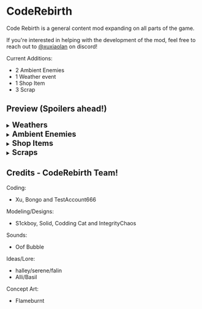 # CodeRebirth

Code Rebirth is a general content mod expanding on all parts of the game.

If you're interested in helping with the development of the mod, feel free to reach out to [@xuxiaolan](https://discord.com/channels/1168655651455639582/1241786100201160784) on discord!

Current Additions:

- 2 Ambient Enemies
- 1 Weather event
- 1 Shop Item
- 3 Scrap

## Preview (Spoilers ahead!)

</details>

<details>
  <summary><strong style="font-size: 1.4em;">Weathers</strong></summary>

### Meteor Shower

![](https://i.postimg.cc/RFJzM5yL/image-removebg-preview-1.png)

```
World-ending weather where the world will slowly crumble as time goes on, but with the potential for rare crystals to spawn.
```

</details>

<details>
  <summary><strong style="font-size: 1.4em;">Ambient Enemies</strong></summary>

### Cutiefly

![](https://i.postimg.cc/zvmYv21Z/image-207-removebg-preview.png)

```
Flys around occasionally resting on the ground. (harmless)
```

### Snailcat

![](https://i.postimg.cc/qMzFFhzh/imawadge-removebg-preview.png)

```
Roams the land slowly (harmless)
```

</details>

<details>
  <summary><strong style="font-size: 1.4em;">Shop Items</strong></summary>

### Wallet

![](https://i.postimg.cc/wMBrg32r/imwadadage-removebg-preview.png)

```
Shop Item to get some extra cash for the quota can pick up coins.
```

</details>

<details>
  <summary><strong style="font-size: 1.4em;">Scraps</strong></summary>

### Meteorite

![](https://i.postimg.cc/nVg8pG8Y/imawdawdaage-removebg-preview.png)

```
Valuable rare Scrap found from the remaining debris of some Meteors.
```

### Epic Axe

![](https://i.postimg.cc/wxWPFcTY/imwadaage-removebg-preview.png)

```
Cool glowy Axe that deals twice the damage of the shovel.
```

### Coin

![](https://i.postimg.cc/cC5bHZ5L/imagwadae-removebg-preview.png)

```
Scrap to get some extra cash for the quota, Coin doesn't affect normal-level scrap spawn rates and is not included in the pool normally.
```

</details>

## Credits - CodeRebirth Team!

Coding:
- Xu, Bongo and TestAccount666

Modeling/Designs:
- S1ckboy, Solid, Codding Cat and IntegrityChaos

Sounds:
- Oof Bubble

Ideas/Lore:
- halley/serene/falin
- Alli/Basil

Concept Art:
- Flameburnt